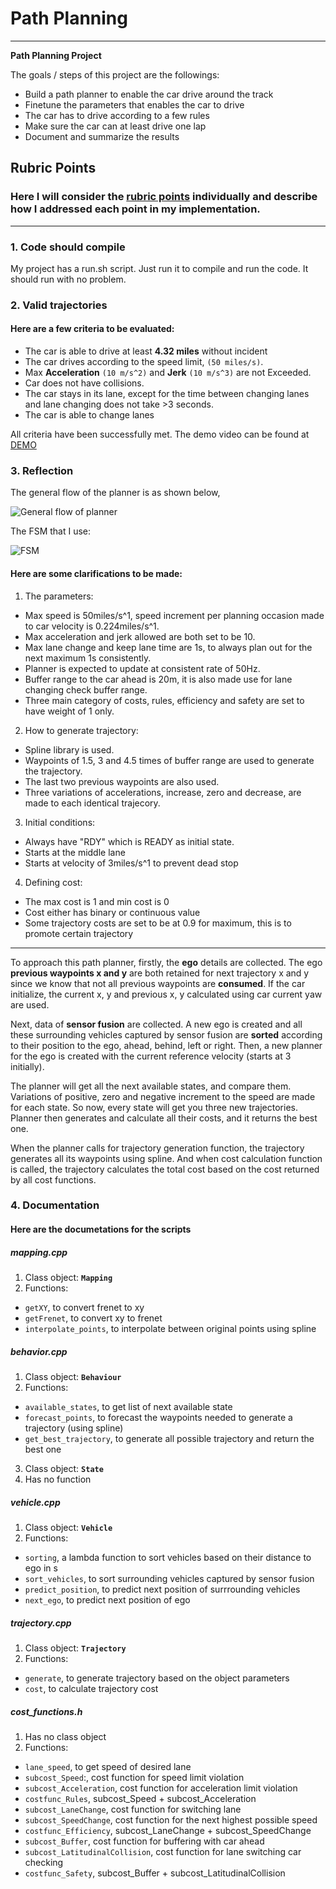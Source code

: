 # **Path Planning** 
---

**Path Planning Project**

The goals / steps of this project are the followings:
* Build a path planner to enable the car drive around the track
* Finetune the parameters that enables the car to drive
* The car has to drive according to a few rules
* Make sure the car can at least drive one lap
* Document and summarize the results

[//]: # (Image References)

[flowchart]: ./flowchart.png "General flow of planner"
[FSM]: ./FSM.png "FSM"

## Rubric Points
### Here I will consider the [rubric points](https://review.udacity.com/#!/rubrics/1971/view) individually and describe how I addressed each point in my implementation.  

---

### 1. Code should compile

My project has a run.sh script. Just run it to compile and run the code. It should run with no problem.


### 2. Valid trajectories

#### Here are a few criteria to be evaluated:
* The car is able to drive at least **4.32 miles** without incident
* The car drives according to the speed limit, `(50 miles/s)`.
* Max **Acceleration** `(10 m/s^2)` and **Jerk** `(10 m/s^3)` are not Exceeded.
* Car does not have collisions.
* The car stays in its lane, except for the time between changing lanes and lane changing does not take >3 seconds.
* The car is able to change lanes

All criteria have been successfully met. The demo video can be found at [DEMO](https://youtu.be/eMWW5sSe0bg)


### 3. Reflection

The general flow of the planner is as shown below,

![General flow of planner][flowchart]

The FSM that I use:

![FSM][FSM]

#### Here are some clarifications to be made:
1. The parameters:
- Max speed is 50miles/s^1, speed increment per planning occasion made to car velocity is 0.224miles/s^1.
- Max acceleration and jerk allowed are both set to be 10.
- Max lane change and keep lane time are 1s, to always plan out for the next maximum 1s consistently.
- Planner is expected to update at consistent rate of 50Hz.
- Buffer range to the car ahead is 20m, it is also made use for lane changing check buffer range.
- Three main category of costs, rules, efficiency and safety are set to have weight of 1 only.

2. How to generate trajectory:
- Spline library is used.
- Waypoints of 1.5, 3 and 4.5 times of buffer range are used to generate the trajectory.
- The last two previous waypoints are also used.
- Three variations of accelerations, increase, zero and decrease, are made to each identical trajecory.

3. Initial conditions:
- Always have "RDY" which is READY as initial state.
- Starts at the middle lane
- Starts at velocity of 3miles/s^1 to prevent dead stop

4. Defining cost:
- The max cost is 1 and min cost is 0
- Cost either has binary or continuous value
- Some trajectory costs are set to be at 0.9 for maximum, this is to promote certain trajectory

---

To approach this path planner, firstly, the **ego** details are collected. The ego **previous waypoints x and y** are both retained for next trajectory x and y since we know that not all previous waypoints are **consumed**. If the car initialize, the current x, y and previous x, y calculated using car current yaw are used.

Next, data of **sensor fusion** are collected. A new ego is created and all these surrounding vehicles captured by sensor fusion are **sorted** according to their position to the ego, ahead, behind, left or right. Then, a new planner for the ego is created with the current reference velocity (starts at 3 initially).

The planner will get all the next available states, and compare them. Variations of positive, zero and negative increment to the speed are made for each state. So now, every state will get you three new trajectories. Planner then generates and calculate all their costs, and it returns the best one.

When the planner calls for trajectory generation function, the trajectory generates all its waypoints using spline. And when cost calculation function is called, the trajectory calculates the total cost based on the cost returned by all cost functions.


### 4. Documentation

#### Here are the documetations for the scripts

##### mapping.cpp
1. Class object: **`Mapping`**
2. Functions:
- `getXY`, to convert frenet to xy
- `getFrenet`, to convert xy to frenet
- `interpolate_points`, to interpolate between original points using spline

##### behavior.cpp
1. Class object: **`Behaviour`**
2. Functions:
- `available_states`, to get list of next available state
- `forecast_points`, to forecast the waypoints needed to generate a trajectory (using spline)
- `get_best_trajectory`, to generate all possible trajectory and return the best one
3. Class object: **`State`**
4. Has no function

##### vehicle.cpp
1. Class object: **`Vehicle`**
2. Functions:
- `sorting`, a lambda function to sort vehicles based on their distance to ego in s
- `sort_vehicles`, to sort surrounding vehicles captured by sensor fusion
- `predict_position`, to predict next position of surrrounding vehicles
- `next_ego`, to predict next position of ego

##### trajectory.cpp
1. Class object: **`Trajectory`**
2. Functions:
- `generate`, to generate trajectory based on the object parameters
- `cost`, to calculate trajectory cost

##### cost_functions.h
1. Has no class object
2. Functions:
- `lane_speed`, to get speed of desired lane
- `subcost_Speed`:, cost function for speed limit violation
- `subcost_Acceleration`, cost function for acceleration limit violation
- `costfunc_Rules`, subcost_Speed + subcost_Acceleration
- `subcost_LaneChange`, cost function for switching lane
- `subcost_SpeedChange`, cost function for the next highest possible speed
- `costfunc_Efficiency`, subcost_LaneChange + subcost_SpeedChange
- `subcost_Buffer`, cost function for buffering with car ahead
- `subcost_LatitudinalCollision`, cost function for lane switching car checking
- `costfunc_Safety`, subcost_Buffer + subcost_LatitudinalCollision

